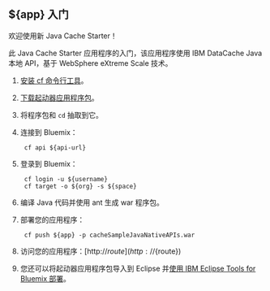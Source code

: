 ${app} 入门
-----------------------------------
欢迎使用新 Java Cache Starter！
               
此 Java Cache Starter 应用程序的入门，该应用程序使用 IBM DataCache Java 本地 API，基于 WebSphere eXtreme Scale 技术。

1. [安装 cf 命令行工具](${doc-url}/#starters/BuildingWeb.html#install_cf)。
2. [下载起动器应用程序包](${ace-url}/rest/apps/${app-guid}/starter-download)。
3. 将程序包和 `cd` 抽取到它。
4. 连接到 Bluemix：

		cf api ${api-url}

5. 登录到 Bluemix：

		cf login -u ${username}
		cf target -o ${org} -s ${space}
		
6. 编译 Java 代码并使用 ant 生成 war 程序包。
7. 部署您的应用程序：

		cf push ${app} -p cacheSampleJavaNativeAPIs.war


8. 访问您的应用程序：[http://${route}](http://${route})
9. 您还可以将起动器应用程序包导入到 Eclipse 并[使用 IBM Eclipse Tools for Bluemix 部署](${doc-url}/#manageapps/eclipsetools.html#eclipsetools)。
